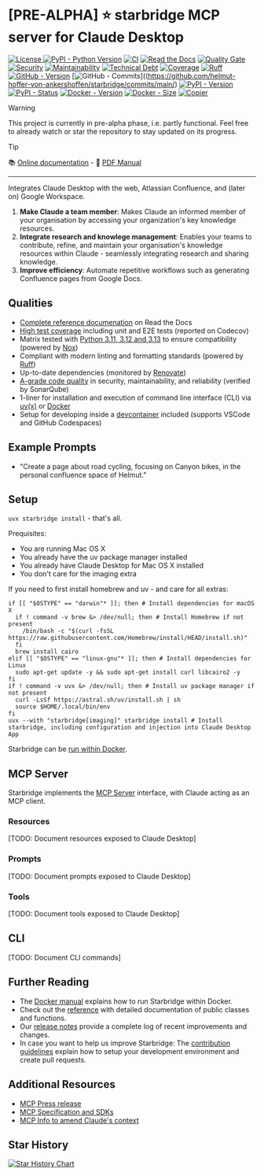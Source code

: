 # [PRE-ALPHA] ⭐ starbridge MCP server for Claude Desktop

[![License](https://img.shields.io/github/license/helmut-hoffer-von-ankershoffen/starbridge?logo=opensourceinitiative&logoColor=3DA639&labelColor=414042&color=A41831)
](https://github.com/helmut-hoffer-von-ankershoffen/starbridge/blob/main/LICENSE)
[![PyPI - Python Version](https://img.shields.io/pypi/pyversions/starbridge.svg?logo=python&color=204361&labelColor=1E2933)](https://github.com/helmut-hoffer-von-ankershoffen/starbridge/blob/main/noxfile.py)
[![CI](https://github.com/helmut-hoffer-von-ankershoffen/starbridge/actions/workflows/test-and-report.yml/badge.svg)](https://github.com/helmut-hoffer-von-ankershoffen/starbridge/actions/workflows/test-and-report.yml)
[![Read the Docs](https://img.shields.io/readthedocs/starbridge)](https://starbridge.readthedocs.io/)
[![Quality Gate](https://sonarcloud.io/api/project_badges/measure?project=helmut-hoffer-von-ankershoffen_starbridge&metric=alert_status)](https://sonarcloud.io/summary/new_code?id=helmut-hoffer-von-ankershoffen_starbridge)
[![Security](https://sonarcloud.io/api/project_badges/measure?project=helmut-hoffer-von-ankershoffen_starbridge&metric=security_rating)](https://sonarcloud.io/summary/new_code?id=helmut-hoffer-von-ankershoffen_starbridge)
[![Maintainability](https://sonarcloud.io/api/project_badges/measure?project=helmut-hoffer-von-ankershoffen_starbridge&metric=sqale_rating)](https://sonarcloud.io/summary/new_code?id=helmut-hoffer-von-ankershoffen_starbridge)
[![Technical Debt](https://sonarcloud.io/api/project_badges/measure?project=helmut-hoffer-von-ankershoffen_starbridge&metric=sqale_index)](https://sonarcloud.io/summary/new_code?id=helmut-hoffer-von-ankershoffen_starbridge)
[![Coverage](https://codecov.io/gh/helmut-hoffer-von-ankershoffen/starbridge/graph/badge.svg?token=SX34YRP30E)](https://codecov.io/gh/helmut-hoffer-von-ankershoffen/starbridge)
[![Ruff](https://img.shields.io/badge/style-Ruff-blue?color=D6FF65)](https://github.com/helmut-hoffer-von-ankershoffen/starbridge/blob/main/noxfile.py)
[![GitHub - Version](https://img.shields.io/github/v/release/helmut-hoffer-von-ankershoffen/starbridge?label=GitHub&style=flat&labelColor=1C2C2E&color=blue&logo=GitHub&logoColor=white)](https://github.com/helmut-hoffer-von-ankershoffen/starbridge/releases)
[![GitHub - Commits](https://img.shields.io/github/commit-activity/m/helmut-hoffer-von-ankershoffen/starbridge/main?label=commits&style=flat&labelColor=1C2C2E&color=blue&logo=GitHub&logoColor=white)]((https://github.com/helmut-hoffer-von-ankershoffen/starbridge/commits/main/)
[![PyPI - Version](https://img.shields.io/pypi/v/starbridge.svg?label=PyPI&logo=pypi&logoColor=%23FFD243&labelColor=%230073B7&color=FDFDFD)](https://pypi.python.org/pypi/starbridge)
[![PyPI - Status](https://img.shields.io/pypi/status/starbridge?logo=pypi&logoColor=%23FFD243&labelColor=%230073B7&color=FDFDFD)](https://pypi.python.org/pypi/starbridge)
[![Docker - Version](https://img.shields.io/docker/v/helmuthva/starbridge?sort=semver&label=Docker&logo=docker&logoColor=white&labelColor=1354D4&color=10151B)](https://hub.docker.com/r/helmuthva/starbridge/tags)
[![Docker - Size](https://img.shields.io/docker/image-size/helmuthva/starbridge?sort=semver&arch=arm64&label=image&logo=docker&logoColor=white&labelColor=1354D4&color=10151B)](https://hub.docker.com/r/helmuthva/starbridge/)
[![Copier](https://img.shields.io/endpoint?url=https://raw.githubusercontent.com/copier-org/copier/master/img/badge/badge-grayscale-inverted-border-orange.json)](https://github.com/helmut-hoffer-von-ankershoffen/oe-python-template)
<!---
[![ghcr.io - Version](https://ghcr-badge.egpl.dev/helmut-hoffer-von-ankershoffen/starbridge/tags?color=%2344cc11&ignore=0.0%2C0%2Clatest&n=3&label=ghcr.io&trim=)](https://github.com/helmut-hoffer-von-ankershoffen/starbridge/pkgs/container/starbridge)
[![ghcr.io - Sze](https://ghcr-badge.egpl.dev/helmut-hoffer-von-ankershoffen/starbridge/size?color=%2344cc11&tag=latest&label=size&trim=)](https://github.com/helmut-hoffer-von-ankershoffen/starbridge/pkgs/container/starbridge)
-->

> [!WARNING]
> This project is currently in pre-alpha phase, i.e. partly functional. Feel free to already watch or star the repository to stay updated on its progress.

> [!TIP]
> 📚 [Online documentation](https://starbridge.readthedocs.io/en/latest/) - 📖 [PDF Manual](https://starbridge.readthedocs.io/_/downloads/en/latest/pdf/)
---


Integrates Claude Desktop with the web, Atlassian Confluence, and (later on) Google Workspace.

1. **Make Claude a team member**: Makes Claude an informed member of your organisation by accessing your organization's key knowledge resources.
2. **Integrate research and knowlege management**: Enables your teams to contribute, refine, and maintain your organisation's knowledge resources within Claude - seamlessly integrating research and sharing knowledge.
3. **Improve efficiency**: Automate repetitive workflows such as generating Confluence pages from Google Docs.

## Qualities

* [Complete reference documenation](https://starbridge.readthedocs.io/en/latest/reference.html) on Read the Docs
* [High test coverage](https://app.codecov.io/gh/helmut-hoffer-von-ankershoffen/starbridge) including unit and E2E tests (reported on Codecov)
* Matrix tested with [Python 3.11, 3.12 and 3.13](https://github.com/helmut-hoffer-von-ankershoffen/starbridge/blob/main/noxfile.py) to ensure compatibility (powered by [Nox](https://nox.thea.codes/en/stable/))
* Compliant with modern linting and formatting standards (powered by [Ruff](https://github.com/astral-sh/ruff))
* Up-to-date dependencies (monitored by [Renovate](https://github.com/renovatebot/renovate))
* [A-grade code quality](https://sonarcloud.io/summary/new_code?id=helmut-hoffer-von-ankershoffen_starbridge) in security, maintainability, and reliability (verified by SonarQube)
* 1-liner for installation and execution of command line interface (CLI) via [uv(x)](https://github.com/astral-sh/uv) or [Docker](https://hub.docker.com/r/helmuthva/starbridge/tags)
* Setup for developing inside a [devcontainer](https://code.visualstudio.com/docs/devcontainers/containers) included (supports VSCode and GitHub Codespaces)

## Example Prompts

* "Create a page about road cycling, focusing on Canyon bikes, in the personal confluence space of Helmut."

## Setup

```uvx starbridge install``` - that's all.

Prequisites:
- You are running Mac OS X
- You already have the uv package manager installed
- You already have Claude Desktop for Mac OS X installed
- You don't care for the imaging extra

If you need to first install homebrew and uv - and care for all extras:

```shell
if [[ "$OSTYPE" == "darwin"* ]]; then # Install dependencies for macOS X
  if ! command -v brew &> /dev/null; then # Install Homebrew if not present
    /bin/bash -c "$(curl -fsSL https://raw.githubusercontent.com/Homebrew/install/HEAD/install.sh)"
  fi
  brew install cairo
elif [[ "$OSTYPE" == "linux-gnu"* ]]; then # Install dependencies for Linux
  sudo apt-get update -y && sudo apt-get install curl libcairo2 -y
fi
if ! command -v uvx &> /dev/null; then # Install uv package manager if not present
  curl -LsSf https://astral.sh/uv/install.sh | sh
  source $HOME/.local/bin/env
fi
uvx --with "starbridge[imaging]" starbridge install # Install starbridge, including configuration and injection into Claude Desktop App
```

Starbridge can be [run within Docker](https://starbridge.readthedocs.io/en/latest/docker.html).

## MCP Server

Starbridge implements the [MCP Server](https://modelcontextprotocol.io/docs/concepts/architecture) interface, with Claude acting as an MCP client.

### Resources

[TODO: Document resources exposed to Claude Desktop]

### Prompts

[TODO: Document prompts exposed to Claude Desktop]

### Tools

[TODO: Document tools exposed to Claude Desktop]

## CLI

[TODO: Document CLI commands]



## Further Reading

* The [Docker manual](https://starbridge.readthedocs.io/en/latest/docker.html) explains how to run Starbridge within Docker.
* Check out the [reference](https://starbridge.readthedocs.io/en/latest/reference.html) with detailed documentation of public classes and functions.
* Our [release notes](https://starbridge.readthedocs.io/en/latest/release-notes.html) provide a complete log of recent improvements and changes.
* In case you want to help us improve Starbridge: The [contribution guidelines](https://starbridge.readthedocs.io/en/latest/contributing.html) explain how to setup your development environment and create pull requests.

## Additional Resources

* [MCP Press release](https://www.anthropic.com/news/model-context-protocol)
* [MCP Specification and SDKs](https://github.com/modelcontextprotocol)
* [MCP Info to amend Claude's context](https://modelcontextprotocol.io/llms-full.txt)

## Star History

<a href="https://star-history.com/#helmut-hoffer-von-ankershoffen/starbridge&Date">
 <picture>
   <source media="(prefers-color-scheme: dark)" srcset="https://api.star-history.com/svg?repos=helmut-hoffer-von-ankershoffen/starbridge&type=Date&theme=dark" />
   <source media="(prefers-color-scheme: light)" srcset="https://api.star-history.com/svg?repos=helmut-hoffer-von-ankershoffen/starbridge&type=Date" />
   <img alt="Star History Chart" src="https://api.star-history.com/svg?repos=helmut-hoffer-von-ankershoffen/starbridge&type=Date" />
 </picture>
</a>
